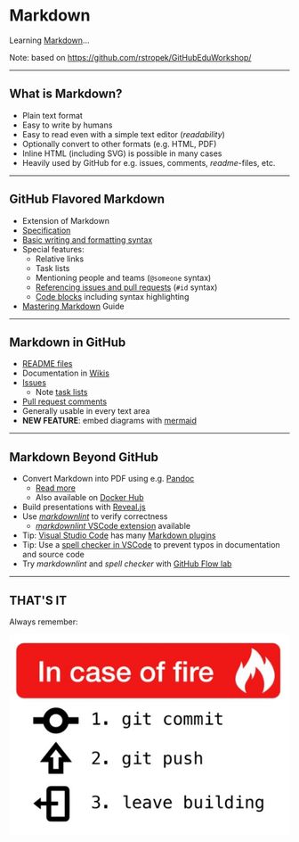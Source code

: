# Markdown

Learning [Markdown](https://daringfireball.net/projects/markdown/)...

Note:
based on <https://github.com/rstropek/GitHubEduWorkshop/>

---

## What is Markdown?

- Plain text format
- Easy to write by humans
- Easy to read even with a simple text editor (*readability*)
- Optionally convert to other formats (e.g. HTML, PDF)
- Inline HTML (including SVG) is possible in many cases
- Heavily used by GitHub for e.g. issues, comments, *readme*-files, etc.

---

## GitHub Flavored Markdown

- Extension of Markdown
- [Specification](https://github.github.com/gfm/)
- [Basic writing and formatting syntax](https://help.github.com/articles/basic-writing-and-formatting-syntax/)
- Special features:
  - Relative links
  - Task lists
  - Mentioning people and teams (`@someone` syntax)
  - [Referencing issues and pull requests](https://help.github.com/articles/autolinked-references-and-urls) (`#id` syntax)
  - [Code blocks](https://help.github.com/articles/creating-and-highlighting-code-blocks) including syntax highlighting
- [Mastering Markdown](https://guides.github.com/features/mastering-markdown/) Guide

---

## Markdown in GitHub

- [README files](https://docs.github.com/en/github/creating-cloning-and-archiving-repositories/about-readmes)
- Documentation in [Wikis](https://docs.github.com/en/github/building-a-strong-community/about-wikis)
- [Issues](https://docs.github.com/en/github/managing-your-work-on-github/about-issues)
  - Note [task lists](https://docs.github.com/en/github/managing-your-work-on-github/about-task-lists)
- [Pull request comments](https://docs.github.com/en/github/collaborating-with-issues-and-pull-requests/commenting-on-a-pull-request)
- Generally usable in every text area
- **NEW FEATURE**: embed diagrams with [mermaid](https://mermaidjs.github.io/)

---

## Markdown Beyond GitHub

- Convert Markdown into PDF using e.g. [Pandoc](http://pandoc.org/)
  - [Read more](http://www.software-architects.com/devblog/2017/05/23/Markdown-pandoc-conceptual-documents)
  - Also available on [Docker Hub](https://hub.docker.com/r/jagregory/pandoc/)
- Build presentations with [Reveal.js](https://revealjs.com/)
- Use [*markdownlint*](https://github.com/markdownlint/markdownlint) to verify correctness
  - [*markdownlint* VSCode extension](https://marketplace.visualstudio.com/items?itemName=DavidAnson.vscode-markdownlint) available
- Tip: [Visual Studio Code](https://code.visualstudio.com) has many [Markdown plugins](https://marketplace.visualstudio.com/search?term=markdown&target=VSCode&category=All%20categories&sortBy=Relevance)
- Tip: Use a [spell checker in VSCode](https://marketplace.visualstudio.com/search?term=spell%20checker&target=VSCode&category=All%20categories&sortBy=Relevance) to prevent typos in documentation and source code
- Try *markdownlint* and *spell checker* with [GitHub Flow lab](https://github.com/rstropek/GitHubEduWorkshop/tree/master/hands-on-labs/github-flow)

---

## THAT'S IT

Always remember:

![InCaseOfFire](./img/git-basics_inCaseOfFire_sml.jpg)
